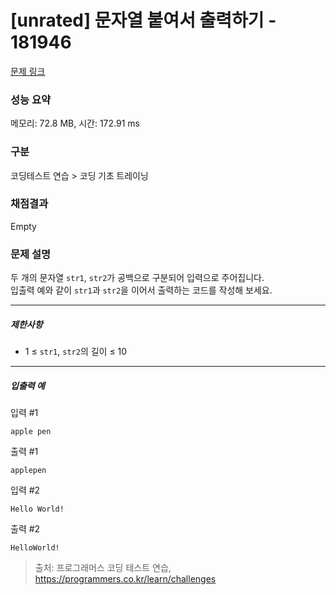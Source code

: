 # [unrated] 문자열 붙여서 출력하기 - 181946 

[문제 링크](https://school.programmers.co.kr/learn/courses/30/lessons/181946) 

### 성능 요약

메모리: 72.8 MB, 시간: 172.91 ms

### 구분

코딩테스트 연습 > 코딩 기초 트레이닝

### 채점결과

Empty

### 문제 설명

<p style="user-select: auto;">두 개의 문자열 <code style="user-select: auto;">str1</code>, <code style="user-select: auto;">str2</code>가 공백으로 구분되어 입력으로 주어집니다.<br style="user-select: auto;">
입출력 예와 같이 <code style="user-select: auto;">str1</code>과 <code style="user-select: auto;">str2</code>을 이어서 출력하는 코드를 작성해 보세요.</p>

<hr style="user-select: auto;">

<h5 style="user-select: auto;">제한사항</h5>

<ul style="user-select: auto;">
<li style="user-select: auto;">1 ≤ <code style="user-select: auto;">str1</code>, <code style="user-select: auto;">str2</code>의 길이 ≤ 10</li>
</ul>

<hr style="user-select: auto;">

<h5 style="user-select: auto;">입출력 예</h5>

<p style="user-select: auto;">입력 #1</p>
<div class="highlight" style="user-select: auto;"><pre class="codehilite" style="user-select: auto;"><code style="user-select: auto;">apple pen
</code></pre></div>
<p style="user-select: auto;">출력 #1</p>
<div class="highlight" style="user-select: auto;"><pre class="codehilite" style="user-select: auto;"><code style="user-select: auto;">applepen
</code></pre></div>
<p style="user-select: auto;">입력 #2</p>
<div class="highlight" style="user-select: auto;"><pre class="codehilite" style="user-select: auto;"><code style="user-select: auto;">Hello World!
</code></pre></div>
<p style="user-select: auto;">출력 #2</p>
<div class="highlight" style="user-select: auto;"><pre class="codehilite" style="user-select: auto;"><code style="user-select: auto;">HelloWorld!
</code></pre></div>

> 출처: 프로그래머스 코딩 테스트 연습, https://programmers.co.kr/learn/challenges